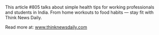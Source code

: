 This article #805 talks about simple health tips for working professionals and students in India. From home workouts to food habits — stay fit with Think News Daily.

Read more at: www.thinknewsdaily.com